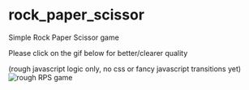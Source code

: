 

# rock_paper_scissor
 Simple Rock Paper Scissor game

Please click on the gif below for better/clearer quality

(rough javascript logic only, no css or fancy javascript transitions yet)
![rough RPS game](https://user-images.githubusercontent.com/42762293/109601556-4f7e4080-7adc-11eb-91d0-1efc6b91785a.gif)
